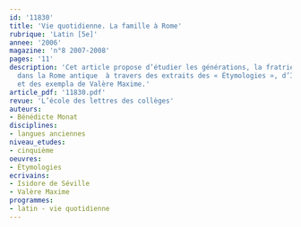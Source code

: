 ```yaml
---
id: '11830'
title: 'Vie quotidienne. La famille à Rome'
rubrique: 'Latin [5e]'
annee: '2006'
magazine: 'n°8 2007-2008'
pages: '11'
description: 'Cet article propose d’étudier les générations, la fratrie et le mariage
  dans la Rome antique  à travers des extraits des « Étymologies », d’Isidore de Séville
  et des exempla de Valère Maxime.'
article_pdf: '11830.pdf'
revue: 'L’école des lettres des collèges'
auteurs:
- Bénédicte Monat
disciplines:
- langues anciennes
niveau_etudes:
- cinquième
oeuvres:
- Étymologies
ecrivains:
- Isidore de Séville
- Valère Maxime
programmes:
- latin - vie quotidienne
---
```

